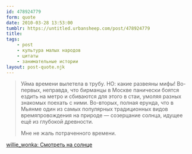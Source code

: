 ```yaml
---
id: 478924779
form: quote
date: 2010-03-28 13:53:00
tumblr: https://untitled.urbansheep.com/post/478924779
title: 
tags:
    - post
    - культура малых народов
    - цитаты
    - занимательные истории
layout: post-quote.njk
---
```


<blockquote>
<p>Уйма времени вылетела в трубу. НО: какие развеяны мифы! Во-первых, неправда, что бирманцы в Москве панически боятся ездить на метро и сбиваются для этого в стаи, умоляя разных знакомых поехать с ними. Во-вторых, полная ерунда, что в Мьянме один из самых популярных традиционных видов времяпровождения на природе — созерцание солнца, идущее ещё из глубокой древности.</p>

<p>Мне не жаль потраченного времени.</p>
</blockquote>

<a href="http://willie-wonka.livejournal.com/501866.html">willie_wonka: Смотреть на солнце</a>
